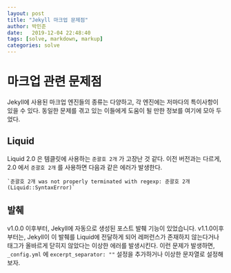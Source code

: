 ```yaml
---
layout: post
title: "Jekyll 마크업 문제점"
author: 박민준
date:   2019-12-04 22:48:40
tags: [solve, markdown, markup]
categories: solve
---
```

# 마크업 관련 문제점
Jekyll에 사용된 마크업 엔진들의 종류는 다양하고, 각 엔진에는 저마다의 특이사항이 있을 수 있다. 동일한 문제를 겪고 있는 이들에게 도움이 될 만한 정보를 여기에 모아 두었다.
## Liquid
Liquid 2.0 은 템클릿에 사용하는 `준괄호 2개` 가 고장난 것 같다. 이전 버전과는 다르게, 2.0 에서 `준괄호 2개` 를 사용하면 다음과 같은 에러가 발생한다.
```
`준괄호 2개 was not properly terminated with regexp: 준괄호 2개  (Liquid::SyntaxError)`
```
## 발췌
v1.0.0 이후부터, Jekyll에 자동으로 생성된 포스트 발췌 기능이 있었습니다. v1.1.0이후부터는, Jekyll이 이 발췌를 Liquid에 전달하게 되어 레퍼런스가 존재하지 않는다거나 태그가 올바르게 닫히지 않았다는 이상한 에러를 발생시킨다. 이런 문제가 발생하면, `_config.yml` 에 `excerpt_separator: ""` 설정을 추가하거나 이상한 문자열로 설정해 보자.
